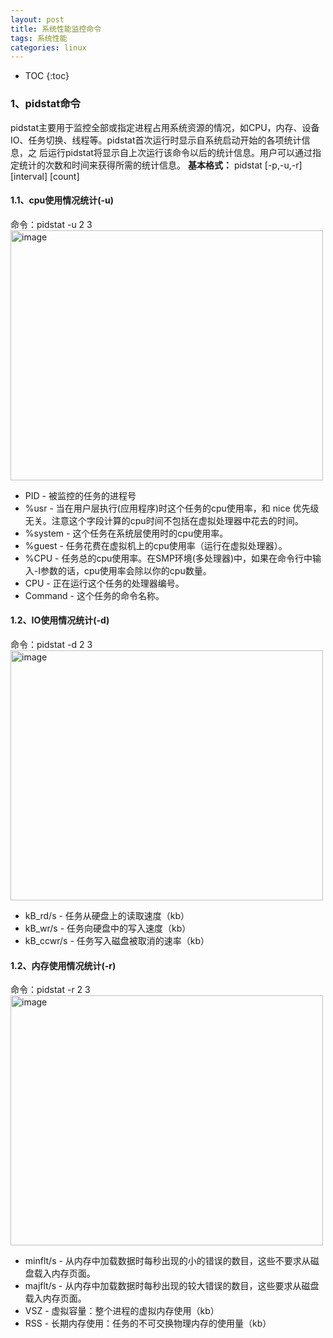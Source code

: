 ```yaml
---
layout: post
title: 系统性能监控命令
tags: 系统性能
categories: linux
--- 
```

* TOC
{:toc}  
### 1、pidstat命令   
pidstat主要用于监控全部或指定进程占用系统资源的情况，如CPU，内存、设备IO、任务切换、线程等。pidstat首次运行时显示自系统启动开始的各项统计信息，之
后运行pidstat将显示自上次运行该命令以后的统计信息。用户可以通过指定统计的次数和时间来获得所需的统计信息。
**基本格式：** pidstat [-p,-u,-r] [interval] [count]     
#### 1.1、cpu使用情况统计(-u)    
命令：pidstat -u 2 3
<img src="https://zy123a.github.io/zy-blog/images/mybatis/pidstat查看cpu使用情况.png" width="500" height="400" alt="image"/>   

* PID - 被监控的任务的进程号   
* %usr - 当在用户层执行(应用程序)时这个任务的cpu使用率，和 nice 优先级无关。注意这个字段计算的cpu时间不包括在虚拟处理器中花去的时间。   
* %system - 这个任务在系统层使用时的cpu使用率。  
* %guest - 任务花费在虚拟机上的cpu使用率（运行在虚拟处理器）。  
* %CPU - 任务总的cpu使用率。在SMP环境(多处理器)中，如果在命令行中输入-I参数的话，cpu使用率会除以你的cpu数量。  
* CPU - 正在运行这个任务的处理器编号。  
* Command - 这个任务的命令名称。    
  
#### 1.2、IO使用情况统计(-d)   
命令：pidstat -d 2 3
<img src="https://zy123a.github.io/zy-blog/images/linux/pidstat查看IO使用情况.png" width="500" height="400" alt="image"/>   
* kB_rd/s - 任务从硬盘上的读取速度（kb）
* kB_wr/s - 任务向硬盘中的写入速度（kb）
* kB_ccwr/s - 任务写入磁盘被取消的速率（kb）  
   
#### 1.2、内存使用情况统计(-r)   
命令：pidstat -r 2 3    
<img src="https://zy123a.github.io/zy-blog/images/linux/pidstat查看内存使用情况.png" width="500" height="400" alt="image"/>    
* minflt/s - 从内存中加载数据时每秒出现的小的错误的数目，这些不要求从磁盘载入内存页面。
* majflt/s - 从内存中加载数据时每秒出现的较大错误的数目，这些要求从磁盘载入内存页面。
* VSZ - 虚拟容量：整个进程的虚拟内存使用（kb）
* RSS - 长期内存使用：任务的不可交换物理内存的使用量（kb）  




